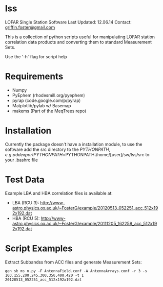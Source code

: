 lss
===

LOFAR Single Station Software 
Last Updated: 12.06.14 
Contact: griffin.foster@gmail.com  

This is a collection of python scripts useful for manipulating LOFAR station correlation data products and converting them to standard Measurement Sets.

Use the '-h' flag for script help

Requirements
===

* Numpy  
* PyEphem (rhodesmill.org/pyephem)  
* pyrap (code.google.com/p/pyrap)  
* Matplotlib/pylab w/ Basemap  
* makems (Part of the MeqTrees repo)  

Installation
===

Currently the package doesn't have a installation module, to use the software add the src directory to the $PYTHONPATH, e.g. add export PYTHONPATH=$PYTHONPATH:/home/[user]/sw/lss/src to your .bashrc file

Test Data
===

Example LBA and HBA correlation files is available at:  

* LBA (RCU 3): http://www-astro.physics.ox.ac.uk/~FosterG/example/20120513_052251_acc_512x192x192.dat 
* HBA (RCU 5): http://www-astro.physics.ox.ac.uk/~FosterG/example/20111205_162258_acc_512x192x192.dat 

Script Examples
===

Extract Subbandss from ACC files and generate Measurement Sets:

`gen_sb_ms_n.py -F AntennaField.conf -A AntennaArrays.conf -r 3 -s 103,155,200,245,300,350,400,420 -t 1 20120513_052251_acc_512x192x192.dat`

